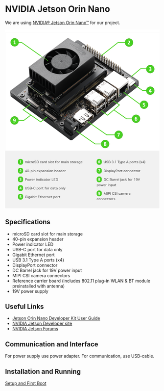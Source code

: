 # NVIDIA Jetson Orin Nano

We are using [NVIDIA® Jetson Orin Nano™](https://developer.nvidia.com/embedded/learn/get-started-jetson-orin-nano-devkit#intro) for our project.

![Jetson Orion Nano](./assets/Jetson_Orion.png)

## Specifications

- microSD card slot for main storage
- 40-pin expansion header
- Power indicator LED
- USB-C port for data only
- Gigabit Ethernet port
- USB 3.1 Type A ports (x4)
- DisplayPort connector
- DC Barrel jack for 19V power input
- MIPI CSI camera connectors
- Reference carrier board (includes 802.11 plug-in WLAN & BT module preinstalled with antenna)
- 19V power supply

## Useful Links

- [Jetson Orin Nano Developer Kit User Guide](https://developer.nvidia.com/embedded/learn/jetson-orin-nano-devkit-user-guide/index.html)
- [NVIDIA Jetson Developer site](https://developer.nvidia.com/embedded/learn/get-started-jetson-orin-nano-devkit#next)
- [NVIDIA Jetson Forums](https://developer.nvidia.com/embedded/learn/get-started-jetson-orin-nano-devkit#next)

## Communication and Interface

For power supply use power adapter. For communication, use USB-cable.

## Installation and Running

[Setup and First Boot](https://developer.nvidia.com/embedded/learn/get-started-jetson-orin-nano-devkit#setup)
